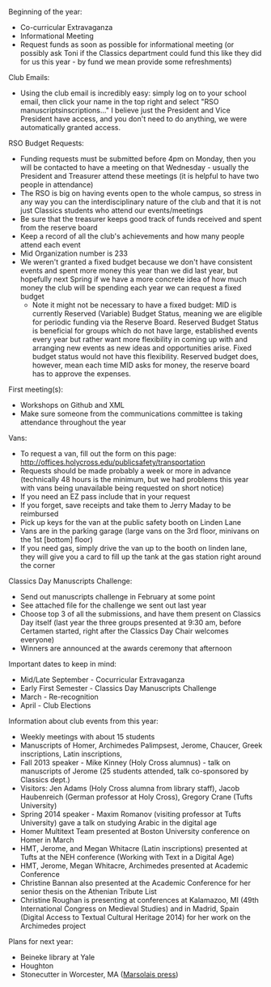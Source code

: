 Beginning of the year:

- Co-curricular Extravaganza
- Informational Meeting
- Request funds as soon as possible for informational meeting (or possibly ask Toni if the Classics department could fund this like they did for us this year - by fund we mean provide some refreshments)

Club Emails:

- Using the club email is incredibly easy: simply log on to your school email, then click your name in the top right and select "RSO manuscriptsinscriptions..." I believe just the President and Vice President have access, and you don't need to do anything, we were automatically granted access.

RSO Budget Requests:

- Funding requests must be submitted before 4pm on Monday, then you will be contacted to have a meeting on that Wednesday - usually the President and Treasurer attend these meetings (it is helpful to have two people in attendance)
- The RSO is big on having events open to the whole campus, so stress in any way you can the interdisciplinary nature of the club and that it is not just Classics students who attend our events/meetings
- Be sure that the treasurer keeps good track of funds received and spent from the reserve board
- Keep a record of all the club's achievements and how many people attend each event
- Mid Organization number is 233
- We weren't granted a fixed budget because we don't have consistent events and spent more money this year than we did last year, but hopefully next Spring if we have a more concrete idea of how much money the club will be spending each year we can request a fixed budget
  - Note it might not be necessary to have a fixed budget: MID is currently Reserved (Variable) Budget Status, meaning we are eligible for periodic funding via the Reserve Board. Reserved Budget Status is beneficial for groups which do not have large, established events every year but rather want more flexibility in coming up with and arranging new events as new ideas and opportunities arise. Fixed budget status would not have this flexibility. Reserved budget does, however, mean each time MID asks for money, the reserve board has to approve the expenses.

First meeting(s):

- Workshops on Github and XML
- Make sure someone from the communications committee is taking attendance throughout the year

Vans:

- To request a van, fill out the form on this page: http://offices.holycross.edu/publicsafety/transportation
- Requests should be made probably a week or more in advance (technically 48 hours is the minimum, but we had problems this year with vans being unavailable being requested on short notice)
- If you need an EZ pass include that in your request
- If you forget, save receipts and take them to Jerry Maday to be reimbursed
- Pick up keys for the van at the public safety booth on Linden Lane
- Vans are in the parking garage (large vans on the 3rd floor, minivans on the 1st [bottom] floor)
- If you need gas, simply drive the van up to the booth on linden lane, they will give you a card to fill up the tank at the gas station right around the corner

Classics Day Manuscripts Challenge:

- Send out manuscripts challenge in February at some point
- See attached file for the challenge we sent out last year
- Choose top 3 of all the submissions, and have them present on Classics Day itself (last year the three groups presented at 9:30 am, before Certamen started, right after the Classics Day Chair welcomes everyone)
- Winners are announced at the awards ceremony that afternoon

Important dates to keep in mind:

- Mid/Late September - Cocurricular Extravaganza
- Early First Semester - Classics Day Manuscripts Challenge
- March - Re-recognition
- April - Club Elections

Information about club events from this year:

- Weekly meetings with about 15 students
- Manuscripts of Homer, Archimedes Palimpsest, Jerome, Chaucer, Greek inscriptions, Latin inscriptions,
- Fall 2013 speaker - Mike Kinney (Holy Cross alumnus) - talk on manuscripts of Jerome (25 students attended, talk co-sponsored by Classics dept.)
- Visitors: Jen Adams (Holy Cross alumna from library staff), Jacob Haubenreich (German professor at Holy Cross), Gregory Crane (Tufts University)
- Spring 2014 speaker - Maxim Romanov (visiting professor at Tufts University) gave a talk on studying Arabic in the digital age
- Homer Multitext Team presented at Boston University conference on Homer in March
- HMT, Jerome, and Megan Whitacre (Latin inscriptions) presented at Tufts at the NEH conference (Working with Text in a Digital Age)
- HMT, Jerome, Megan Whitacre, Archimedes presented at Academic Conference
- Christine Bannan also presented at the Academic Conference for her senior thesis on the Athenian Tribute List
- Christine Roughan is presenting at conferences at Kalamazoo, MI (49th International Congress on Medieval Studies) and in Madrid, Spain (Digital Access to Textual Cultural Heritage 2014) for her work on the Archimedes project

Plans for next year:

- Beineke library at Yale
- Houghton
- Stonecutter in Worcester, MA ([Marsolais press](https://www.facebook.com/marsolaispress))